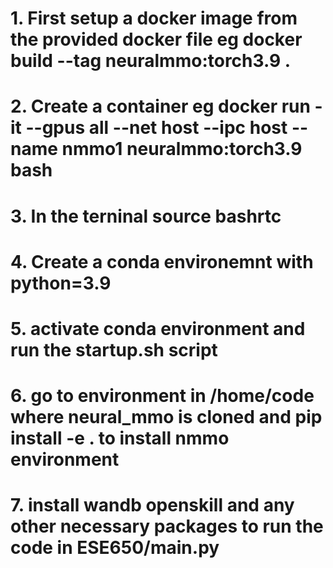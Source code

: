 # 1. First setup a docker image from the provided docker file eg docker build --tag neuralmmo:torch3.9 .

# 2. Create a container eg docker run -it --gpus all --net host --ipc host --name nmmo1 neuralmmo:torch3.9 bash

# 3. In the terninal source bashrtc
# 4. Create a conda environemnt with python=3.9
# 5. activate conda environment and run the startup.sh script
# 6. go to environment in /home/code  where neural_mmo is cloned and pip install -e . to install nmmo environment
# 7. install wandb openskill and any other necessary packages to run the code in ESE650/main.py 